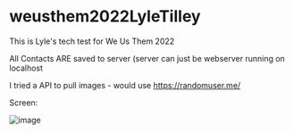 # weusthem2022LyleTilley

This is Lyle's tech test for We Us Them 2022

All Contacts ARE saved to server (server can just be webserver running on
localhost

I tried a API to pull images - would use https://randomuser.me/


Screen:

![image](https://user-images.githubusercontent.com/74318846/158422008-08b3766d-73c0-4415-b595-e3e9635bcb02.png)
